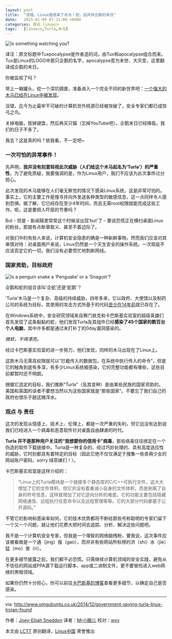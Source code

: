 ```yaml
---
layout: post
title:	"没错，Linux是感染了木马！但，这并非企鹅的末日"
date:	2015-01-09 07:11:00 +0800 
categories:	观点 linuxcn 
tags:	[linuxcn,Turla,木马]
---
```



![Is something watching you?](/Asserts/Images//attachment/album/201501/09/071142ok2co242fprl1j24.jpg)


译注：原文标题中Tuxpocalypse是作者造的词，由Tux和apocalypse组合而来。Tux是Linux的LOGO中那只企鹅的名字，apocalypse意为末世、大灾变，这里翻译成企鹅的末日。


你被监视了吗？


带上一箱罐头，挖一个深坑碉堡，准备进入一个完全不同的新世界吧：[一个强大的木马已经在Linux中被发现](https://securelist.com/blog/research/67962/the-penquin-turla-2/)。


没错，迄今为止最牢不可破的计算机世外桃源已经被攻破了，安全专家们都已成惊弓之鸟。


关掉电脑，拔掉键盘，然后再买只猫（忘掉YouTube吧）。企鹅末日已经降临，我们的日子不多了。


我去？这是真的吗？依我看，不一定吧~


### 一次可怕的异常事件！


先声明，**我并没有刻意轻视此次威胁（人们给这个木马起名为‘Turla’）的严重性**，为了避免质疑，我要强调的是，作为Linux用户，我们不应该为此次事件过分担心。


此次发现的木马能够在人们毫无察觉的情况下感染Linux系统，这是非常可怕的。事实上，它的主要工作是搜寻并向外发送各种类型的敏感信息，这一点同样令人感到恐惧。据了解，它已经存在至少4年时间，而且无需root权限就能完成这些工作。呃，这是要把人吓尿的节奏吗？


But - 但是 - 新闻稿里常常这个时候该出现‘but’了 - 要说恐慌正在横扫桌面Linux的粉丝，那就有点断章取义、甚至不着边际了。


对我们中的有些人来说，计算机安全隐患的确是一种新鲜事物，然而我们应该对其审慎对待：对桌面用户来说，Linux仍然是一个天生安全的操作系统。一次瑕疵不应该否定它的一切，我们没有必要慌忙地割断网线。


### 国家资助，目标政府


![Is a penguin snake a ‘Penguake’ or a ‘Snaguin’?](/Asserts/Images//attachment/album/201501/09/071143itt5xhzrt5nu4nn6.jpg)


企鹅和蛇的组合该叫‘企蛇’还是‘蛇鹅’？


‘Turla’木马是一个复杂、高级的持续威胁，四年多来，它以政府、大使馆以及制药公司的系统为目标，其使用的攻击方式所基于的代码[至少在14年前](https://twitter.com/joernchen/status/542060412188262400)就已存在了。


在Windows系统中，安全研究领域来自赛门铁克和卡巴斯基实验室的超级英雄们首先发现了这条黏黏的蛇，他们发现Turla及其组件已经**感染了45个国家的数百台个人电脑**，其中许多都是通过未打补丁的0day漏洞感染的。


*微软，干得漂亮。*


经过卡巴斯基实验室的进一步努力，他们发现，同样的木马出现在了Linux上。


这款木马无需高权限就可以“拦截传入的数据包，在系统中执行传入的命令”，但是它的触角到底有多深，有多少Linux系统被感染，它的完整功能都有哪些，这些目前都暂时还不明朗。


根据它选定的目标，我们推断“Turla”（及其变种）是由某些民族的国家资助的。美国和英国的读者不要想当然以为这些国家就是“那些国家”。不要忘了我们自己的政府也很乐于趟这摊浑水。


### 观点 与 责任


这次的发现从情感上、技术上、伦理上，都是一次严重的失利，但它远没有达到说我们已经进入一个病毒和恶意软件针对桌面自由肆虐的时代。


**Turla 并不是那种用户关注的“我想要你的信用卡”病毒**，那些病毒往往绑定在一个伪造的软件下载链接中。Turla是一种复杂的、经过巧妙处理的、具有高度适应性的威胁，它时刻都具有着特定的目标（因此它绝不仅仅满足于搜集一些卖萌少女的网站账户密码，sorry 绿茶婊们！）。


卡巴斯基实验室是这样介绍的：



> 
> “Linux上的Turla模块是一个链接多个静态库的C/C++可执行文件，这大大增加了它的文件体积。但它并没有着重减小自身的文件体积，而是剥离了自身的符号信息，这样就增加了对它逆向分析的难度。它的功能主要包括隐藏网络通信、远程执行任意命令以及远程管理等等。它的大部分代码都基于公开源码。”
> 
> 
> 


不管它的影响和感染率如何，它的技术优势都将不断给那些号称聪明的专家们留下一个又一个问题，就让他们花费大把时间去追踪、分析、解决这些问题吧。


我不是一个计算机安全专家，但我是一个理智的网络脑残粉，要我说，这次事件应该被看做是一个通（jing）报（gao），而并非有些网站所标榜的洪（shi）水（jie）猛（mo）兽（ri）。


在更多细节披露之前，我们都不必恐慌。只需继续计算机领域的安全实践，避免从不信任的网站或PPA源下载运行脚本、app或二进制文件，更不要冒险进入web网络的黑暗领域。


如果你仍然十分担心，你可以前往[卡巴斯基的博客](https://securelist.com/blog/research/67962/the-penquin-turla-2/)查看更多细节，以确定自己是否感染。




---


via: <http://www.omgubuntu.co.uk/2014/12/government-spying-turla-linux-trojan-found>


作者：[Joey-Elijah Sneddon](https://plus.google.com/117485690627814051450/?rel=author) 译者：[Mr小眼儿](http://blog.csdn.net/tinyeyeser) 校对：[wxy](https://github.com/wxy)


本文由 [LCTT](https://github.com/LCTT/TranslateProject) 原创翻译，[Linux中国](http://linux.cn/) 荣誉推出
